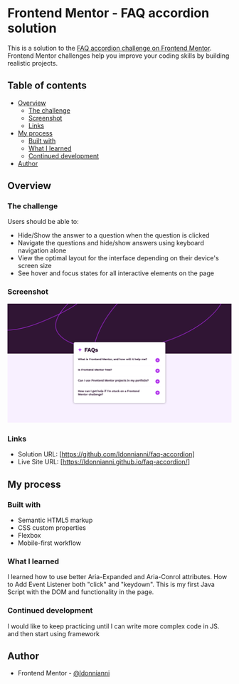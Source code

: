 # Frontend Mentor - FAQ accordion solution

This is a solution to the [FAQ accordion challenge on Frontend Mentor](https://www.frontendmentor.io/challenges/faq-accordion-wyfFdeBwBz). Frontend Mentor challenges help you improve your coding skills by building realistic projects. 

## Table of contents

- [Overview](#overview)
  - [The challenge](#the-challenge)
  - [Screenshot](#screenshot)
  - [Links](#links)
- [My process](#my-process)
  - [Built with](#built-with)
  - [What I learned](#what-i-learned)
  - [Continued development](#continued-development)
- [Author](#author)


## Overview

### The challenge

Users should be able to:

- Hide/Show the answer to a question when the question is clicked
- Navigate the questions and hide/show answers using keyboard navigation alone
- View the optimal layout for the interface depending on their device's screen size
- See hover and focus states for all interactive elements on the page

### Screenshot

![](./screenshot.jpg)


### Links

- Solution URL: [https://github.com/ldonnianni/faq-accordion]
- Live Site URL: [https://ldonnianni.github.io/faq-accordion/]

## My process

### Built with

- Semantic HTML5 markup
- CSS custom properties
- Flexbox
- Mobile-first workflow



### What I learned

I learned how to use better Aria-Expanded and Aria-Conrol attributes. How to Add Event Listener both "click" and "keydown". This is my first Java Script with the DOM and functionality in the page.



### Continued development

I would like to keep practicing until I can write more complex code in JS. and then start using framework




## Author

- Frontend Mentor - [@ldonnianni](https://www.frontendmentor.io/profile/ldonnianni)


